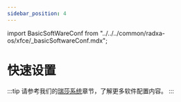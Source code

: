 ```yaml
---
sidebar_position: 4
---
```


import BasicSoftWareConf from "../../../common/radxa-os/xfce/\_basicSoftwareConf.mdx";

# 快速设置

<BasicSoftWareConf model="rock-2f" rsetup_path="../radxa-os/rsetup#system-update" product="Radxa ROCK 2F" />

:::tip
请参考我们的[瑞莎系统](../radxa-os/)章节，了解更多软件配置内容。
:::

